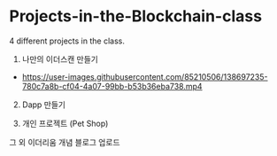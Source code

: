 # Projects-in-the-Blockchain-class


4 different projects in the class.

  1. 나만의 이더스캔 만들기
  - https://user-images.githubusercontent.com/85210506/138697235-780c7a8b-cf04-4a07-99bb-b53b36eba738.mp4



  2. Dapp 만들기

  3. 개인 프로젝트 (Pet Shop)
  
그 외 이더리움 개념 블로그 업로드

